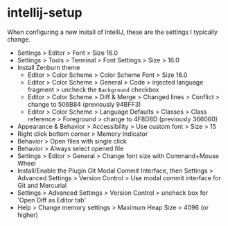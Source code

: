 # intellij-setup

When configuring a new install of IntelliJ, these are the settings I typically change.

* Settings > Editor > Font > Size 16.0
* Settings > Tools > Terminal > Font Settings > Size > 16.0
* Install Zenburn theme
  * Editor > Color Scheme > Color Scheme Font > Size 16.0
  * Editor > Color Scheme > General > Code > injected language fragment > uncheck the `Background` checkbox
  * Editor > Color Scheme > Diff & Merge > Changed lines > Conflict > change to 506B84 (previously 94BFF3)
  * Editor > Color Scheme > Language Defaults > Classes > Class reference > Foreground > change to 4F8D8D (previously 366060)
* Appearance & Behavior > Accessibility > Use custom font > Size > 15
* Right click bottom corner > Memory Indicator
* Behavior > Open files with single click
* Behavior > Always select opened file
* Settings > Editor > General > Change font size with Command+Mouse Wheel
* Install/Enable the Plugin Git Modal Commit Interface, then Settings > Advanced Settings > Version Control > Use modal commit interface for Git and Mercurial
* Settings > Advanced Settings > Version Control > uncheck box for 'Open Diff as Editor tab'
* Help > Change memory settings > Maximum Heap Size > 4096 (or higher)
